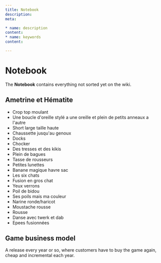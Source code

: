 ```yaml
---
title: Notebook
description:
meta:

* name: description
content:
* name: keywords
content:

---
```


# Notebook

The **Notebook** contains everything not sorted yet on the wiki.

## Ametrine et Hématite

* Crop top moulant
* Une boucle d'oreille stylé a une oreille et plein de petits anneaux a l'autre
* Short large taille haute
* Chaussette jusqu'au genoux
* Docks
* Chocker
* Des tresses et des kikis
* Plein de bagues
* Tasse de rousseurs
* Petites lunettes
* Banane magique havre sac
* Les six chats
* Fusion en gros chat
* Yeux verrons
* Poil de bidou
* Ses poils mais ma couleur
* Narine ronde/haricot
* Moustache rousse
* Rousse
* Danse avec twerk et dab
* Epees fusionnées

## Game business model

A release every year or so, where customers have to buy the game again, cheap and incremental each year.